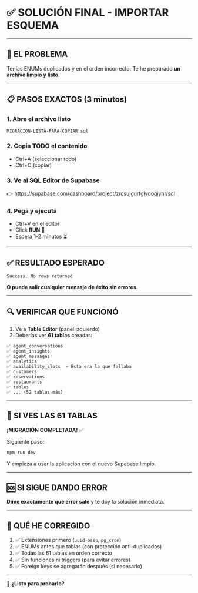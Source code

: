 # ✅ SOLUCIÓN FINAL - IMPORTAR ESQUEMA

---

## 🎯 EL PROBLEMA

Tenías ENUMs duplicados y en el orden incorrecto. Te he preparado **un archivo limpio y listo**.

---

## 📋 PASOS EXACTOS (3 minutos)

### **1. Abre el archivo listo**
```
MIGRACION-LISTA-PARA-COPIAR.sql
```

### **2. Copia TODO el contenido**
- Ctrl+A (seleccionar todo)
- Ctrl+C (copiar)

### **3. Ve al SQL Editor de Supabase**
👉 https://supabase.com/dashboard/project/zrcsujgurtglyqoqiynr/sql

### **4. Pega y ejecuta**
- Ctrl+V en el editor
- Click **RUN** 🚀
- Espera 1-2 minutos ⏳

---

## ✅ RESULTADO ESPERADO

```
Success. No rows returned
```

**O puede salir cualquier mensaje de éxito sin errores.**

---

## 🔍 VERIFICAR QUE FUNCIONÓ

1. Ve a **Table Editor** (panel izquierdo)
2. Deberías ver **61 tablas** creadas:

```
✅ agent_conversations
✅ agent_insights
✅ agent_messages
✅ analytics
✅ availability_slots  ← Esta era la que fallaba
✅ customers
✅ reservations
✅ restaurants
✅ tables
✅ ... (52 tablas más)
```

---

## 🎉 SI VES LAS 61 TABLAS

**¡MIGRACIÓN COMPLETADA!** ✅

Siguiente paso:
```bash
npm run dev
```

Y empieza a usar la aplicación con el nuevo Supabase limpio.

---

## 🆘 SI SIGUE DANDO ERROR

**Dime exactamente qué error sale** y te doy la solución inmediata.

---

## 📝 QUÉ HE CORREGIDO

1. ✅ Extensiones primero (`uuid-ossp`, `pg_cron`)
2. ✅ ENUMs antes que tablas (con protección anti-duplicados)
3. ✅ Todas las 61 tablas en orden correcto
4. ✅ Sin funciones ni triggers (para evitar errores)
5. ✅ Foreign keys se agregarán después (si necesario)

---

**🚀 ¿Listo para probarlo?**

